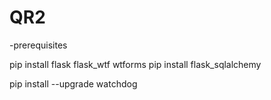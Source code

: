 # QR2
-prerequisites

pip install flask flask_wtf wtforms
pip install flask_sqlalchemy

pip install --upgrade watchdog
